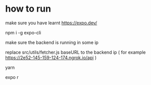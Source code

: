 


# how to run

make sure you have learnt https://expo.dev/ 

npm i -g expo-cli

make sure the backend is running in some ip 

replace src/utils/fetcher.js    baseURL to the backend ip  ( for example https://2e52-145-159-124-174.ngrok.io/api )

yarn

expo r 




